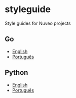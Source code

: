 # styleguide
Style guides for Nuveo projects

## Go
- [English](go/en.md)
- [Português](go/pt-BR.md)

## Python
- [English](python/en.md)
- [Português](python/pt-BR.md)

